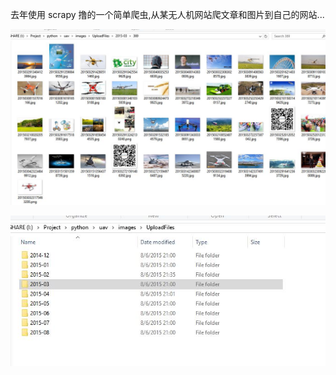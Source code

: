 去年使用 scrapy 撸的一个简单爬虫,从某无人机网站爬文章和图片到自己的网站...

![image](https://github.com/gamegrd/wrjzj_spiders/blob/master/screenshot/1.jpg)


![image](https://github.com/gamegrd/wrjzj_spiders/blob/master/screenshot/2.jpg)

